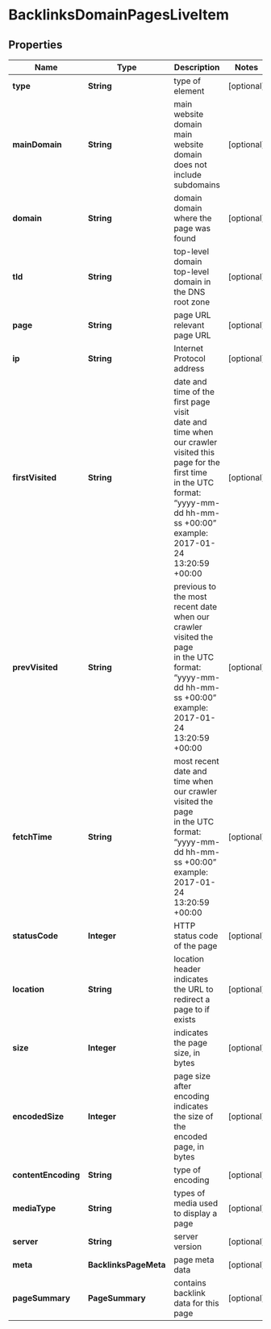 # BacklinksDomainPagesLiveItem


## Properties

| Name | Type | Description | Notes |
|------------ | ------------- | ------------- | -------------|
**type** | **String** | type of element |[optional]|
**mainDomain** | **String** | main website domain<br>main website domain does not include subdomains |[optional]|
**domain** | **String** | domain<br>domain where the page was found |[optional]|
**tld** | **String** | top-level domain<br>top-level domain in the DNS root zone |[optional]|
**page** | **String** | page URL<br>relevant page URL |[optional]|
**ip** | **String** | Internet Protocol address |[optional]|
**firstVisited** | **String** | date and time of the first page visit<br>date and time when our crawler visited this page for the first time<br>in the UTC format: “yyyy-mm-dd hh-mm-ss +00:00”<br>example:<br>2017-01-24 13:20:59 +00:00 |[optional]|
**prevVisited** | **String** | previous to the most recent date when our crawler visited the page<br>in the UTC format: “yyyy-mm-dd hh-mm-ss +00:00”<br>example:<br>2017-01-24 13:20:59 +00:00 |[optional]|
**fetchTime** | **String** | most recent date and time when our crawler visited the page<br>in the UTC format: “yyyy-mm-dd hh-mm-ss +00:00”<br>example:<br>2017-01-24 13:20:59 +00:00 |[optional]|
**statusCode** | **Integer** | HTTP status code of the page |[optional]|
**location** | **String** | location header<br>indicates the URL to redirect a page to if exists |[optional]|
**size** | **Integer** | indicates the page size, in bytes |[optional]|
**encodedSize** | **Integer** | page size after encoding<br>indicates the size of the encoded page, in bytes |[optional]|
**contentEncoding** | **String** | type of encoding |[optional]|
**mediaType** | **String** | types of media used to display a page |[optional]|
**server** | **String** | server version |[optional]|
**meta** | **BacklinksPageMeta** | page meta data |[optional]|
**pageSummary** | **PageSummary** | contains backlink data for this page |[optional]|